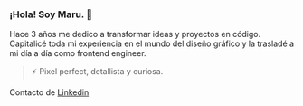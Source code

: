 ### ¡Hola! Soy Maru. 👋

Hace 3 años me dedico a transformar ideas y proyectos en código. Capitalicé toda mi experiencia en el mundo del diseño gráfico y la trasladé a mi día a día como frontend engineer.
> ⚡ Pixel perfect, detallista y curiosa.

Contacto de [Linkedin](https://www.linkedin.com/in/maru-gargiulo/)

